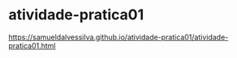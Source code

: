 # atividade-pratica01

https://samueldalvessilva.github.io/atividade-pratica01/atividade-pratica01.html